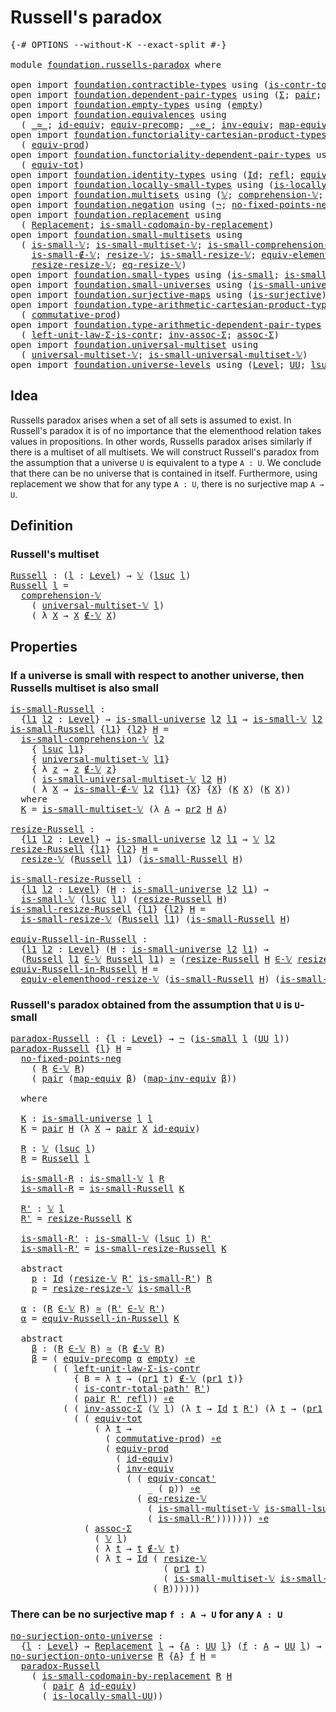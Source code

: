 # Russell's paradox

<pre class="Agda"><a id="30" class="Symbol">{-#</a> <a id="34" class="Keyword">OPTIONS</a> <a id="42" class="Pragma">--without-K</a> <a id="54" class="Pragma">--exact-split</a> <a id="68" class="Symbol">#-}</a>

<a id="73" class="Keyword">module</a> <a id="80" href="foundation.russells-paradox.html" class="Module">foundation.russells-paradox</a> <a id="108" class="Keyword">where</a>

<a id="115" class="Keyword">open</a> <a id="120" class="Keyword">import</a> <a id="127" href="foundation.contractible-types.html" class="Module">foundation.contractible-types</a> <a id="157" class="Keyword">using</a> <a id="163" class="Symbol">(</a><a id="164" href="foundation-core.contractible-types.html#2189" class="Function">is-contr-total-path&#39;</a><a id="184" class="Symbol">)</a>
<a id="186" class="Keyword">open</a> <a id="191" class="Keyword">import</a> <a id="198" href="foundation.dependent-pair-types.html" class="Module">foundation.dependent-pair-types</a> <a id="230" class="Keyword">using</a> <a id="236" class="Symbol">(</a><a id="237" href="foundation-core.dependent-pair-types.html#502" class="Record">Σ</a><a id="238" class="Symbol">;</a> <a id="240" href="foundation-core.dependent-pair-types.html#575" class="InductiveConstructor">pair</a><a id="244" class="Symbol">;</a> <a id="246" href="foundation-core.dependent-pair-types.html#592" class="Field">pr1</a><a id="249" class="Symbol">;</a> <a id="251" href="foundation-core.dependent-pair-types.html#604" class="Field">pr2</a><a id="254" class="Symbol">)</a>
<a id="256" class="Keyword">open</a> <a id="261" class="Keyword">import</a> <a id="268" href="foundation.empty-types.html" class="Module">foundation.empty-types</a> <a id="291" class="Keyword">using</a> <a id="297" class="Symbol">(</a><a id="298" href="foundation-core.empty-types.html#1047" class="Datatype">empty</a><a id="303" class="Symbol">)</a>
<a id="305" class="Keyword">open</a> <a id="310" class="Keyword">import</a> <a id="317" href="foundation.equivalences.html" class="Module">foundation.equivalences</a> <a id="341" class="Keyword">using</a>
  <a id="349" class="Symbol">(</a> <a id="351" href="foundation-core.equivalences.html#1607" class="Function Operator">_≃_</a><a id="354" class="Symbol">;</a> <a id="356" href="foundation-core.equivalences.html#2480" class="Function">id-equiv</a><a id="364" class="Symbol">;</a> <a id="366" href="foundation.equivalences.html#9343" class="Function">equiv-precomp</a><a id="379" class="Symbol">;</a> <a id="381" href="foundation-core.equivalences.html#7843" class="Function Operator">_∘e_</a><a id="385" class="Symbol">;</a> <a id="387" href="foundation-core.equivalences.html#5707" class="Function">inv-equiv</a><a id="396" class="Symbol">;</a> <a id="398" href="foundation-core.equivalences.html#1807" class="Function">map-equiv</a><a id="407" class="Symbol">;</a> <a id="409" href="foundation-core.equivalences.html#5022" class="Function">map-inv-equiv</a><a id="422" class="Symbol">)</a>
<a id="424" class="Keyword">open</a> <a id="429" class="Keyword">import</a> <a id="436" href="foundation.functoriality-cartesian-product-types.html" class="Module">foundation.functoriality-cartesian-product-types</a> <a id="485" class="Keyword">using</a>
  <a id="493" class="Symbol">(</a> <a id="495" href="foundation.functoriality-cartesian-product-types.html#3166" class="Function">equiv-prod</a><a id="505" class="Symbol">)</a>
<a id="507" class="Keyword">open</a> <a id="512" class="Keyword">import</a> <a id="519" href="foundation.functoriality-dependent-pair-types.html" class="Module">foundation.functoriality-dependent-pair-types</a> <a id="565" class="Keyword">using</a>
  <a id="573" class="Symbol">(</a> <a id="575" href="foundation-core.functoriality-dependent-pair-types.html#6804" class="Function">equiv-tot</a><a id="584" class="Symbol">)</a>
<a id="586" class="Keyword">open</a> <a id="591" class="Keyword">import</a> <a id="598" href="foundation.identity-types.html" class="Module">foundation.identity-types</a> <a id="624" class="Keyword">using</a> <a id="630" class="Symbol">(</a><a id="631" href="foundation-core.identity-types.html#641" class="Datatype">Id</a><a id="633" class="Symbol">;</a> <a id="635" href="foundation-core.identity-types.html#694" class="InductiveConstructor">refl</a><a id="639" class="Symbol">;</a> <a id="641" href="foundation.identity-types.html#2649" class="Function">equiv-concat&#39;</a><a id="654" class="Symbol">)</a>
<a id="656" class="Keyword">open</a> <a id="661" class="Keyword">import</a> <a id="668" href="foundation.locally-small-types.html" class="Module">foundation.locally-small-types</a> <a id="699" class="Keyword">using</a> <a id="705" class="Symbol">(</a><a id="706" href="foundation.locally-small-types.html#1621" class="Function">is-locally-small-UU</a><a id="725" class="Symbol">)</a>
<a id="727" class="Keyword">open</a> <a id="732" class="Keyword">import</a> <a id="739" href="foundation.multisets.html" class="Module">foundation.multisets</a> <a id="760" class="Keyword">using</a> <a id="766" class="Symbol">(</a><a id="767" href="foundation.multisets.html#642" class="Function">𝕍</a><a id="768" class="Symbol">;</a> <a id="770" href="foundation.multisets.html#939" class="Function">comprehension-𝕍</a><a id="785" class="Symbol">;</a> <a id="787" href="foundation.multisets.html#818" class="Function Operator">_∉-𝕍_</a><a id="792" class="Symbol">;</a> <a id="794" href="foundation.multisets.html#753" class="Function Operator">_∈-𝕍_</a><a id="799" class="Symbol">)</a>
<a id="801" class="Keyword">open</a> <a id="806" class="Keyword">import</a> <a id="813" href="foundation.negation.html" class="Module">foundation.negation</a> <a id="833" class="Keyword">using</a> <a id="839" class="Symbol">(</a><a id="840" href="foundation-core.negation.html#452" class="Function">¬</a><a id="841" class="Symbol">;</a> <a id="843" href="foundation.negation.html#1195" class="Function">no-fixed-points-neg</a><a id="862" class="Symbol">)</a>
<a id="864" class="Keyword">open</a> <a id="869" class="Keyword">import</a> <a id="876" href="foundation.replacement.html" class="Module">foundation.replacement</a> <a id="899" class="Keyword">using</a>
  <a id="907" class="Symbol">(</a> <a id="909" href="foundation.replacement.html#945" class="Function">Replacement</a><a id="920" class="Symbol">;</a> <a id="922" href="foundation.replacement.html#1265" class="Function">is-small-codomain-by-replacement</a><a id="954" class="Symbol">)</a>
<a id="956" class="Keyword">open</a> <a id="961" class="Keyword">import</a> <a id="968" href="foundation.small-multisets.html" class="Module">foundation.small-multisets</a> <a id="995" class="Keyword">using</a>
  <a id="1003" class="Symbol">(</a> <a id="1005" href="foundation.small-multisets.html#1849" class="Function">is-small-𝕍</a><a id="1015" class="Symbol">;</a> <a id="1017" href="foundation.small-multisets.html#7865" class="Function">is-small-multiset-𝕍</a><a id="1036" class="Symbol">;</a> <a id="1038" href="foundation.small-multisets.html#2456" class="Function">is-small-comprehension-𝕍</a><a id="1062" class="Symbol">;</a>
    <a id="1068" href="foundation.small-multisets.html#3984" class="Function">is-small-∉-𝕍</a><a id="1080" class="Symbol">;</a> <a id="1082" href="foundation.small-multisets.html#2147" class="Function">resize-𝕍</a><a id="1090" class="Symbol">;</a> <a id="1092" href="foundation.small-multisets.html#4302" class="Function">is-small-resize-𝕍</a><a id="1109" class="Symbol">;</a> <a id="1111" href="foundation.small-multisets.html#7172" class="Function">equiv-elementhood-resize-𝕍</a><a id="1137" class="Symbol">;</a>
    <a id="1143" href="foundation.small-multisets.html#4895" class="Function">resize-resize-𝕍</a><a id="1158" class="Symbol">;</a> <a id="1160" href="foundation.small-multisets.html#6602" class="Function">eq-resize-𝕍</a><a id="1171" class="Symbol">)</a>
<a id="1173" class="Keyword">open</a> <a id="1178" class="Keyword">import</a> <a id="1185" href="foundation.small-types.html" class="Module">foundation.small-types</a> <a id="1208" class="Keyword">using</a> <a id="1214" class="Symbol">(</a><a id="1215" href="foundation.small-types.html#1594" class="Function">is-small</a><a id="1223" class="Symbol">;</a> <a id="1225" href="foundation.small-types.html#2462" class="Function">is-small-lsuc</a><a id="1238" class="Symbol">)</a>
<a id="1240" class="Keyword">open</a> <a id="1245" class="Keyword">import</a> <a id="1252" href="foundation.small-universes.html" class="Module">foundation.small-universes</a> <a id="1279" class="Keyword">using</a> <a id="1285" class="Symbol">(</a><a id="1286" href="foundation.small-universes.html#457" class="Function">is-small-universe</a><a id="1303" class="Symbol">)</a>
<a id="1305" class="Keyword">open</a> <a id="1310" class="Keyword">import</a> <a id="1317" href="foundation.surjective-maps.html" class="Module">foundation.surjective-maps</a> <a id="1344" class="Keyword">using</a> <a id="1350" class="Symbol">(</a><a id="1351" href="foundation.surjective-maps.html#1905" class="Function">is-surjective</a><a id="1364" class="Symbol">)</a>
<a id="1366" class="Keyword">open</a> <a id="1371" class="Keyword">import</a> <a id="1378" href="foundation.type-arithmetic-cartesian-product-types.html" class="Module">foundation.type-arithmetic-cartesian-product-types</a> <a id="1429" class="Keyword">using</a>
  <a id="1437" class="Symbol">(</a> <a id="1439" href="foundation-core.type-arithmetic-cartesian-product-types.html#2050" class="Function">commutative-prod</a><a id="1455" class="Symbol">)</a>
<a id="1457" class="Keyword">open</a> <a id="1462" class="Keyword">import</a> <a id="1469" href="foundation.type-arithmetic-dependent-pair-types.html" class="Module">foundation.type-arithmetic-dependent-pair-types</a> <a id="1517" class="Keyword">using</a>
  <a id="1525" class="Symbol">(</a> <a id="1527" href="foundation-core.type-arithmetic-dependent-pair-types.html#3077" class="Function">left-unit-law-Σ-is-contr</a><a id="1551" class="Symbol">;</a> <a id="1553" href="foundation-core.type-arithmetic-dependent-pair-types.html#5795" class="Function">inv-assoc-Σ</a><a id="1564" class="Symbol">;</a> <a id="1566" href="foundation-core.type-arithmetic-dependent-pair-types.html#5662" class="Function">assoc-Σ</a><a id="1573" class="Symbol">)</a>
<a id="1575" class="Keyword">open</a> <a id="1580" class="Keyword">import</a> <a id="1587" href="foundation.universal-multiset.html" class="Module">foundation.universal-multiset</a> <a id="1617" class="Keyword">using</a>
  <a id="1625" class="Symbol">(</a> <a id="1627" href="foundation.universal-multiset.html#1074" class="Function">universal-multiset-𝕍</a><a id="1647" class="Symbol">;</a> <a id="1649" href="foundation.universal-multiset.html#1348" class="Function">is-small-universal-multiset-𝕍</a><a id="1678" class="Symbol">)</a>
<a id="1680" class="Keyword">open</a> <a id="1685" class="Keyword">import</a> <a id="1692" href="foundation.universe-levels.html" class="Module">foundation.universe-levels</a> <a id="1719" class="Keyword">using</a> <a id="1725" class="Symbol">(</a><a id="1726" href="Agda.Primitive.html#597" class="Postulate">Level</a><a id="1731" class="Symbol">;</a> <a id="1733" href="foundation-core.universe-levels.html#222" class="Primitive">UU</a><a id="1735" class="Symbol">;</a> <a id="1737" href="Agda.Primitive.html#780" class="Primitive">lsuc</a><a id="1741" class="Symbol">)</a>
</pre>
## Idea

Russells paradox arises when a set of all sets is assumed to exist. In Russell's paradox it is of no importance that the elementhood relation takes values in propositions. In other words, Russells paradox arises similarly if there is a multiset of all multisets. We will construct Russell's paradox from the assumption that a universe `U` is equivalent to a type `A : U`. We conclude that there can be no universe that is contained in itself. Furthermore, using replacement we show that for any type `A : U`, there is no surjective map `A → U`.

## Definition

### Russell's multiset

<pre class="Agda"><a id="Russell"></a><a id="2350" href="foundation.russells-paradox.html#2350" class="Function">Russell</a> <a id="2358" class="Symbol">:</a> <a id="2360" class="Symbol">(</a><a id="2361" href="foundation.russells-paradox.html#2361" class="Bound">l</a> <a id="2363" class="Symbol">:</a> <a id="2365" href="Agda.Primitive.html#597" class="Postulate">Level</a><a id="2370" class="Symbol">)</a> <a id="2372" class="Symbol">→</a> <a id="2374" href="foundation.multisets.html#642" class="Function">𝕍</a> <a id="2376" class="Symbol">(</a><a id="2377" href="Agda.Primitive.html#780" class="Primitive">lsuc</a> <a id="2382" href="foundation.russells-paradox.html#2361" class="Bound">l</a><a id="2383" class="Symbol">)</a>
<a id="2385" href="foundation.russells-paradox.html#2350" class="Function">Russell</a> <a id="2393" href="foundation.russells-paradox.html#2393" class="Bound">l</a> <a id="2395" class="Symbol">=</a>
  <a id="2399" href="foundation.multisets.html#939" class="Function">comprehension-𝕍</a>
    <a id="2419" class="Symbol">(</a> <a id="2421" href="foundation.universal-multiset.html#1074" class="Function">universal-multiset-𝕍</a> <a id="2442" href="foundation.russells-paradox.html#2393" class="Bound">l</a><a id="2443" class="Symbol">)</a>
    <a id="2449" class="Symbol">(</a> <a id="2451" class="Symbol">λ</a> <a id="2453" href="foundation.russells-paradox.html#2453" class="Bound">X</a> <a id="2455" class="Symbol">→</a> <a id="2457" href="foundation.russells-paradox.html#2453" class="Bound">X</a> <a id="2459" href="foundation.multisets.html#818" class="Function Operator">∉-𝕍</a> <a id="2463" href="foundation.russells-paradox.html#2453" class="Bound">X</a><a id="2464" class="Symbol">)</a>
</pre>
## Properties

### If a universe is small with respect to another universe, then Russells multiset is also small

<pre class="Agda"><a id="is-small-Russell"></a><a id="2593" href="foundation.russells-paradox.html#2593" class="Function">is-small-Russell</a> <a id="2610" class="Symbol">:</a>
  <a id="2614" class="Symbol">{</a><a id="2615" href="foundation.russells-paradox.html#2615" class="Bound">l1</a> <a id="2618" href="foundation.russells-paradox.html#2618" class="Bound">l2</a> <a id="2621" class="Symbol">:</a> <a id="2623" href="Agda.Primitive.html#597" class="Postulate">Level</a><a id="2628" class="Symbol">}</a> <a id="2630" class="Symbol">→</a> <a id="2632" href="foundation.small-universes.html#457" class="Function">is-small-universe</a> <a id="2650" href="foundation.russells-paradox.html#2618" class="Bound">l2</a> <a id="2653" href="foundation.russells-paradox.html#2615" class="Bound">l1</a> <a id="2656" class="Symbol">→</a> <a id="2658" href="foundation.small-multisets.html#1849" class="Function">is-small-𝕍</a> <a id="2669" href="foundation.russells-paradox.html#2618" class="Bound">l2</a> <a id="2672" class="Symbol">(</a><a id="2673" href="foundation.russells-paradox.html#2350" class="Function">Russell</a> <a id="2681" href="foundation.russells-paradox.html#2615" class="Bound">l1</a><a id="2683" class="Symbol">)</a>
<a id="2685" href="foundation.russells-paradox.html#2593" class="Function">is-small-Russell</a> <a id="2702" class="Symbol">{</a><a id="2703" href="foundation.russells-paradox.html#2703" class="Bound">l1</a><a id="2705" class="Symbol">}</a> <a id="2707" class="Symbol">{</a><a id="2708" href="foundation.russells-paradox.html#2708" class="Bound">l2</a><a id="2710" class="Symbol">}</a> <a id="2712" href="foundation.russells-paradox.html#2712" class="Bound">H</a> <a id="2714" class="Symbol">=</a>
  <a id="2718" href="foundation.small-multisets.html#2456" class="Function">is-small-comprehension-𝕍</a> <a id="2743" href="foundation.russells-paradox.html#2708" class="Bound">l2</a>
    <a id="2750" class="Symbol">{</a> <a id="2752" href="Agda.Primitive.html#780" class="Primitive">lsuc</a> <a id="2757" href="foundation.russells-paradox.html#2703" class="Bound">l1</a><a id="2759" class="Symbol">}</a>
    <a id="2765" class="Symbol">{</a> <a id="2767" href="foundation.universal-multiset.html#1074" class="Function">universal-multiset-𝕍</a> <a id="2788" href="foundation.russells-paradox.html#2703" class="Bound">l1</a><a id="2790" class="Symbol">}</a>
    <a id="2796" class="Symbol">{</a> <a id="2798" class="Symbol">λ</a> <a id="2800" href="foundation.russells-paradox.html#2800" class="Bound">z</a> <a id="2802" class="Symbol">→</a> <a id="2804" href="foundation.russells-paradox.html#2800" class="Bound">z</a> <a id="2806" href="foundation.multisets.html#818" class="Function Operator">∉-𝕍</a> <a id="2810" href="foundation.russells-paradox.html#2800" class="Bound">z</a><a id="2811" class="Symbol">}</a>
    <a id="2817" class="Symbol">(</a> <a id="2819" href="foundation.universal-multiset.html#1348" class="Function">is-small-universal-multiset-𝕍</a> <a id="2849" href="foundation.russells-paradox.html#2708" class="Bound">l2</a> <a id="2852" href="foundation.russells-paradox.html#2712" class="Bound">H</a><a id="2853" class="Symbol">)</a>
    <a id="2859" class="Symbol">(</a> <a id="2861" class="Symbol">λ</a> <a id="2863" href="foundation.russells-paradox.html#2863" class="Bound">X</a> <a id="2865" class="Symbol">→</a> <a id="2867" href="foundation.small-multisets.html#3984" class="Function">is-small-∉-𝕍</a> <a id="2880" href="foundation.russells-paradox.html#2708" class="Bound">l2</a> <a id="2883" class="Symbol">{</a><a id="2884" href="foundation.russells-paradox.html#2703" class="Bound">l1</a><a id="2886" class="Symbol">}</a> <a id="2888" class="Symbol">{</a><a id="2889" href="foundation.russells-paradox.html#2863" class="Bound">X</a><a id="2890" class="Symbol">}</a> <a id="2892" class="Symbol">{</a><a id="2893" href="foundation.russells-paradox.html#2863" class="Bound">X</a><a id="2894" class="Symbol">}</a> <a id="2896" class="Symbol">(</a><a id="2897" href="foundation.russells-paradox.html#2919" class="Function">K</a> <a id="2899" href="foundation.russells-paradox.html#2863" class="Bound">X</a><a id="2900" class="Symbol">)</a> <a id="2902" class="Symbol">(</a><a id="2903" href="foundation.russells-paradox.html#2919" class="Function">K</a> <a id="2905" href="foundation.russells-paradox.html#2863" class="Bound">X</a><a id="2906" class="Symbol">))</a>
  <a id="2911" class="Keyword">where</a>
  <a id="2919" href="foundation.russells-paradox.html#2919" class="Function">K</a> <a id="2921" class="Symbol">=</a> <a id="2923" href="foundation.small-multisets.html#7865" class="Function">is-small-multiset-𝕍</a> <a id="2943" class="Symbol">(λ</a> <a id="2946" href="foundation.russells-paradox.html#2946" class="Bound">A</a> <a id="2948" class="Symbol">→</a> <a id="2950" href="foundation-core.dependent-pair-types.html#604" class="Field">pr2</a> <a id="2954" href="foundation.russells-paradox.html#2712" class="Bound">H</a> <a id="2956" href="foundation.russells-paradox.html#2946" class="Bound">A</a><a id="2957" class="Symbol">)</a>

<a id="resize-Russell"></a><a id="2960" href="foundation.russells-paradox.html#2960" class="Function">resize-Russell</a> <a id="2975" class="Symbol">:</a>
  <a id="2979" class="Symbol">{</a><a id="2980" href="foundation.russells-paradox.html#2980" class="Bound">l1</a> <a id="2983" href="foundation.russells-paradox.html#2983" class="Bound">l2</a> <a id="2986" class="Symbol">:</a> <a id="2988" href="Agda.Primitive.html#597" class="Postulate">Level</a><a id="2993" class="Symbol">}</a> <a id="2995" class="Symbol">→</a> <a id="2997" href="foundation.small-universes.html#457" class="Function">is-small-universe</a> <a id="3015" href="foundation.russells-paradox.html#2983" class="Bound">l2</a> <a id="3018" href="foundation.russells-paradox.html#2980" class="Bound">l1</a> <a id="3021" class="Symbol">→</a> <a id="3023" href="foundation.multisets.html#642" class="Function">𝕍</a> <a id="3025" href="foundation.russells-paradox.html#2983" class="Bound">l2</a>
<a id="3028" href="foundation.russells-paradox.html#2960" class="Function">resize-Russell</a> <a id="3043" class="Symbol">{</a><a id="3044" href="foundation.russells-paradox.html#3044" class="Bound">l1</a><a id="3046" class="Symbol">}</a> <a id="3048" class="Symbol">{</a><a id="3049" href="foundation.russells-paradox.html#3049" class="Bound">l2</a><a id="3051" class="Symbol">}</a> <a id="3053" href="foundation.russells-paradox.html#3053" class="Bound">H</a> <a id="3055" class="Symbol">=</a>
  <a id="3059" href="foundation.small-multisets.html#2147" class="Function">resize-𝕍</a> <a id="3068" class="Symbol">(</a><a id="3069" href="foundation.russells-paradox.html#2350" class="Function">Russell</a> <a id="3077" href="foundation.russells-paradox.html#3044" class="Bound">l1</a><a id="3079" class="Symbol">)</a> <a id="3081" class="Symbol">(</a><a id="3082" href="foundation.russells-paradox.html#2593" class="Function">is-small-Russell</a> <a id="3099" href="foundation.russells-paradox.html#3053" class="Bound">H</a><a id="3100" class="Symbol">)</a>

<a id="is-small-resize-Russell"></a><a id="3103" href="foundation.russells-paradox.html#3103" class="Function">is-small-resize-Russell</a> <a id="3127" class="Symbol">:</a>
  <a id="3131" class="Symbol">{</a><a id="3132" href="foundation.russells-paradox.html#3132" class="Bound">l1</a> <a id="3135" href="foundation.russells-paradox.html#3135" class="Bound">l2</a> <a id="3138" class="Symbol">:</a> <a id="3140" href="Agda.Primitive.html#597" class="Postulate">Level</a><a id="3145" class="Symbol">}</a> <a id="3147" class="Symbol">(</a><a id="3148" href="foundation.russells-paradox.html#3148" class="Bound">H</a> <a id="3150" class="Symbol">:</a> <a id="3152" href="foundation.small-universes.html#457" class="Function">is-small-universe</a> <a id="3170" href="foundation.russells-paradox.html#3135" class="Bound">l2</a> <a id="3173" href="foundation.russells-paradox.html#3132" class="Bound">l1</a><a id="3175" class="Symbol">)</a> <a id="3177" class="Symbol">→</a>
  <a id="3181" href="foundation.small-multisets.html#1849" class="Function">is-small-𝕍</a> <a id="3192" class="Symbol">(</a><a id="3193" href="Agda.Primitive.html#780" class="Primitive">lsuc</a> <a id="3198" href="foundation.russells-paradox.html#3132" class="Bound">l1</a><a id="3200" class="Symbol">)</a> <a id="3202" class="Symbol">(</a><a id="3203" href="foundation.russells-paradox.html#2960" class="Function">resize-Russell</a> <a id="3218" href="foundation.russells-paradox.html#3148" class="Bound">H</a><a id="3219" class="Symbol">)</a>
<a id="3221" href="foundation.russells-paradox.html#3103" class="Function">is-small-resize-Russell</a> <a id="3245" class="Symbol">{</a><a id="3246" href="foundation.russells-paradox.html#3246" class="Bound">l1</a><a id="3248" class="Symbol">}</a> <a id="3250" class="Symbol">{</a><a id="3251" href="foundation.russells-paradox.html#3251" class="Bound">l2</a><a id="3253" class="Symbol">}</a> <a id="3255" href="foundation.russells-paradox.html#3255" class="Bound">H</a> <a id="3257" class="Symbol">=</a>
  <a id="3261" href="foundation.small-multisets.html#4302" class="Function">is-small-resize-𝕍</a> <a id="3279" class="Symbol">(</a><a id="3280" href="foundation.russells-paradox.html#2350" class="Function">Russell</a> <a id="3288" href="foundation.russells-paradox.html#3246" class="Bound">l1</a><a id="3290" class="Symbol">)</a> <a id="3292" class="Symbol">(</a><a id="3293" href="foundation.russells-paradox.html#2593" class="Function">is-small-Russell</a> <a id="3310" href="foundation.russells-paradox.html#3255" class="Bound">H</a><a id="3311" class="Symbol">)</a>

<a id="equiv-Russell-in-Russell"></a><a id="3314" href="foundation.russells-paradox.html#3314" class="Function">equiv-Russell-in-Russell</a> <a id="3339" class="Symbol">:</a>
  <a id="3343" class="Symbol">{</a><a id="3344" href="foundation.russells-paradox.html#3344" class="Bound">l1</a> <a id="3347" href="foundation.russells-paradox.html#3347" class="Bound">l2</a> <a id="3350" class="Symbol">:</a> <a id="3352" href="Agda.Primitive.html#597" class="Postulate">Level</a><a id="3357" class="Symbol">}</a> <a id="3359" class="Symbol">(</a><a id="3360" href="foundation.russells-paradox.html#3360" class="Bound">H</a> <a id="3362" class="Symbol">:</a> <a id="3364" href="foundation.small-universes.html#457" class="Function">is-small-universe</a> <a id="3382" href="foundation.russells-paradox.html#3347" class="Bound">l2</a> <a id="3385" href="foundation.russells-paradox.html#3344" class="Bound">l1</a><a id="3387" class="Symbol">)</a> <a id="3389" class="Symbol">→</a>
  <a id="3393" class="Symbol">(</a><a id="3394" href="foundation.russells-paradox.html#2350" class="Function">Russell</a> <a id="3402" href="foundation.russells-paradox.html#3344" class="Bound">l1</a> <a id="3405" href="foundation.multisets.html#753" class="Function Operator">∈-𝕍</a> <a id="3409" href="foundation.russells-paradox.html#2350" class="Function">Russell</a> <a id="3417" href="foundation.russells-paradox.html#3344" class="Bound">l1</a><a id="3419" class="Symbol">)</a> <a id="3421" href="foundation-core.equivalences.html#1607" class="Function Operator">≃</a> <a id="3423" class="Symbol">(</a><a id="3424" href="foundation.russells-paradox.html#2960" class="Function">resize-Russell</a> <a id="3439" href="foundation.russells-paradox.html#3360" class="Bound">H</a> <a id="3441" href="foundation.multisets.html#753" class="Function Operator">∈-𝕍</a> <a id="3445" href="foundation.russells-paradox.html#2960" class="Function">resize-Russell</a> <a id="3460" href="foundation.russells-paradox.html#3360" class="Bound">H</a><a id="3461" class="Symbol">)</a>
<a id="3463" href="foundation.russells-paradox.html#3314" class="Function">equiv-Russell-in-Russell</a> <a id="3488" href="foundation.russells-paradox.html#3488" class="Bound">H</a> <a id="3490" class="Symbol">=</a>
  <a id="3494" href="foundation.small-multisets.html#7172" class="Function">equiv-elementhood-resize-𝕍</a> <a id="3521" class="Symbol">(</a><a id="3522" href="foundation.russells-paradox.html#2593" class="Function">is-small-Russell</a> <a id="3539" href="foundation.russells-paradox.html#3488" class="Bound">H</a><a id="3540" class="Symbol">)</a> <a id="3542" class="Symbol">(</a><a id="3543" href="foundation.russells-paradox.html#2593" class="Function">is-small-Russell</a> <a id="3560" href="foundation.russells-paradox.html#3488" class="Bound">H</a><a id="3561" class="Symbol">)</a>
</pre>
### Russell's paradox obtained from the assumption that `U` is `U`-small

<pre class="Agda"><a id="paradox-Russell"></a><a id="3650" href="foundation.russells-paradox.html#3650" class="Function">paradox-Russell</a> <a id="3666" class="Symbol">:</a> <a id="3668" class="Symbol">{</a><a id="3669" href="foundation.russells-paradox.html#3669" class="Bound">l</a> <a id="3671" class="Symbol">:</a> <a id="3673" href="Agda.Primitive.html#597" class="Postulate">Level</a><a id="3678" class="Symbol">}</a> <a id="3680" class="Symbol">→</a> <a id="3682" href="foundation-core.negation.html#452" class="Function">¬</a> <a id="3684" class="Symbol">(</a><a id="3685" href="foundation.small-types.html#1594" class="Function">is-small</a> <a id="3694" href="foundation.russells-paradox.html#3669" class="Bound">l</a> <a id="3696" class="Symbol">(</a><a id="3697" href="foundation-core.universe-levels.html#222" class="Primitive">UU</a> <a id="3700" href="foundation.russells-paradox.html#3669" class="Bound">l</a><a id="3701" class="Symbol">))</a>
<a id="3704" href="foundation.russells-paradox.html#3650" class="Function">paradox-Russell</a> <a id="3720" class="Symbol">{</a><a id="3721" href="foundation.russells-paradox.html#3721" class="Bound">l</a><a id="3722" class="Symbol">}</a> <a id="3724" href="foundation.russells-paradox.html#3724" class="Bound">H</a> <a id="3726" class="Symbol">=</a>
  <a id="3730" href="foundation.negation.html#1195" class="Function">no-fixed-points-neg</a>
    <a id="3754" class="Symbol">(</a> <a id="3756" href="foundation.russells-paradox.html#3889" class="Function">R</a> <a id="3758" href="foundation.multisets.html#753" class="Function Operator">∈-𝕍</a> <a id="3762" href="foundation.russells-paradox.html#3889" class="Function">R</a><a id="3763" class="Symbol">)</a>
    <a id="3769" class="Symbol">(</a> <a id="3771" href="foundation-core.dependent-pair-types.html#575" class="InductiveConstructor">pair</a> <a id="3776" class="Symbol">(</a><a id="3777" href="foundation-core.equivalences.html#1807" class="Function">map-equiv</a> <a id="3787" href="foundation.russells-paradox.html#4271" class="Function">β</a><a id="3788" class="Symbol">)</a> <a id="3790" class="Symbol">(</a><a id="3791" href="foundation-core.equivalences.html#5022" class="Function">map-inv-equiv</a> <a id="3805" href="foundation.russells-paradox.html#4271" class="Function">β</a><a id="3806" class="Symbol">))</a>

  <a id="3812" class="Keyword">where</a>
  
  <a id="3823" href="foundation.russells-paradox.html#3823" class="Function">K</a> <a id="3825" class="Symbol">:</a> <a id="3827" href="foundation.small-universes.html#457" class="Function">is-small-universe</a> <a id="3845" href="foundation.russells-paradox.html#3721" class="Bound">l</a> <a id="3847" href="foundation.russells-paradox.html#3721" class="Bound">l</a>
  <a id="3851" href="foundation.russells-paradox.html#3823" class="Function">K</a> <a id="3853" class="Symbol">=</a> <a id="3855" href="foundation-core.dependent-pair-types.html#575" class="InductiveConstructor">pair</a> <a id="3860" href="foundation.russells-paradox.html#3724" class="Bound">H</a> <a id="3862" class="Symbol">(λ</a> <a id="3865" href="foundation.russells-paradox.html#3865" class="Bound">X</a> <a id="3867" class="Symbol">→</a> <a id="3869" href="foundation-core.dependent-pair-types.html#575" class="InductiveConstructor">pair</a> <a id="3874" href="foundation.russells-paradox.html#3865" class="Bound">X</a> <a id="3876" href="foundation-core.equivalences.html#2480" class="Function">id-equiv</a><a id="3884" class="Symbol">)</a>

  <a id="3889" href="foundation.russells-paradox.html#3889" class="Function">R</a> <a id="3891" class="Symbol">:</a> <a id="3893" href="foundation.multisets.html#642" class="Function">𝕍</a> <a id="3895" class="Symbol">(</a><a id="3896" href="Agda.Primitive.html#780" class="Primitive">lsuc</a> <a id="3901" href="foundation.russells-paradox.html#3721" class="Bound">l</a><a id="3902" class="Symbol">)</a>
  <a id="3906" href="foundation.russells-paradox.html#3889" class="Function">R</a> <a id="3908" class="Symbol">=</a> <a id="3910" href="foundation.russells-paradox.html#2350" class="Function">Russell</a> <a id="3918" href="foundation.russells-paradox.html#3721" class="Bound">l</a>
  
  <a id="3925" href="foundation.russells-paradox.html#3925" class="Function">is-small-R</a> <a id="3936" class="Symbol">:</a> <a id="3938" href="foundation.small-multisets.html#1849" class="Function">is-small-𝕍</a> <a id="3949" href="foundation.russells-paradox.html#3721" class="Bound">l</a> <a id="3951" href="foundation.russells-paradox.html#3889" class="Function">R</a>
  <a id="3955" href="foundation.russells-paradox.html#3925" class="Function">is-small-R</a> <a id="3966" class="Symbol">=</a> <a id="3968" href="foundation.russells-paradox.html#2593" class="Function">is-small-Russell</a> <a id="3985" href="foundation.russells-paradox.html#3823" class="Function">K</a>

  <a id="3990" href="foundation.russells-paradox.html#3990" class="Function">R&#39;</a> <a id="3993" class="Symbol">:</a> <a id="3995" href="foundation.multisets.html#642" class="Function">𝕍</a> <a id="3997" href="foundation.russells-paradox.html#3721" class="Bound">l</a>
  <a id="4001" href="foundation.russells-paradox.html#3990" class="Function">R&#39;</a> <a id="4004" class="Symbol">=</a> <a id="4006" href="foundation.russells-paradox.html#2960" class="Function">resize-Russell</a> <a id="4021" href="foundation.russells-paradox.html#3823" class="Function">K</a>

  <a id="4026" href="foundation.russells-paradox.html#4026" class="Function">is-small-R&#39;</a> <a id="4038" class="Symbol">:</a> <a id="4040" href="foundation.small-multisets.html#1849" class="Function">is-small-𝕍</a> <a id="4051" class="Symbol">(</a><a id="4052" href="Agda.Primitive.html#780" class="Primitive">lsuc</a> <a id="4057" href="foundation.russells-paradox.html#3721" class="Bound">l</a><a id="4058" class="Symbol">)</a> <a id="4060" href="foundation.russells-paradox.html#3990" class="Function">R&#39;</a>
  <a id="4065" href="foundation.russells-paradox.html#4026" class="Function">is-small-R&#39;</a> <a id="4077" class="Symbol">=</a> <a id="4079" href="foundation.russells-paradox.html#3103" class="Function">is-small-resize-Russell</a> <a id="4103" href="foundation.russells-paradox.html#3823" class="Function">K</a>

  <a id="4108" class="Keyword">abstract</a>
    <a id="4121" href="foundation.russells-paradox.html#4121" class="Function">p</a> <a id="4123" class="Symbol">:</a> <a id="4125" href="foundation-core.identity-types.html#641" class="Datatype">Id</a> <a id="4128" class="Symbol">(</a><a id="4129" href="foundation.small-multisets.html#2147" class="Function">resize-𝕍</a> <a id="4138" href="foundation.russells-paradox.html#3990" class="Function">R&#39;</a> <a id="4141" href="foundation.russells-paradox.html#4026" class="Function">is-small-R&#39;</a><a id="4152" class="Symbol">)</a> <a id="4154" href="foundation.russells-paradox.html#3889" class="Function">R</a>
    <a id="4160" href="foundation.russells-paradox.html#4121" class="Function">p</a> <a id="4162" class="Symbol">=</a> <a id="4164" href="foundation.small-multisets.html#4895" class="Function">resize-resize-𝕍</a> <a id="4180" href="foundation.russells-paradox.html#3925" class="Function">is-small-R</a>

  <a id="4194" href="foundation.russells-paradox.html#4194" class="Function">α</a> <a id="4196" class="Symbol">:</a> <a id="4198" class="Symbol">(</a><a id="4199" href="foundation.russells-paradox.html#3889" class="Function">R</a> <a id="4201" href="foundation.multisets.html#753" class="Function Operator">∈-𝕍</a> <a id="4205" href="foundation.russells-paradox.html#3889" class="Function">R</a><a id="4206" class="Symbol">)</a> <a id="4208" href="foundation-core.equivalences.html#1607" class="Function Operator">≃</a> <a id="4210" class="Symbol">(</a><a id="4211" href="foundation.russells-paradox.html#3990" class="Function">R&#39;</a> <a id="4214" href="foundation.multisets.html#753" class="Function Operator">∈-𝕍</a> <a id="4218" href="foundation.russells-paradox.html#3990" class="Function">R&#39;</a><a id="4220" class="Symbol">)</a>
  <a id="4224" href="foundation.russells-paradox.html#4194" class="Function">α</a> <a id="4226" class="Symbol">=</a> <a id="4228" href="foundation.russells-paradox.html#3314" class="Function">equiv-Russell-in-Russell</a> <a id="4253" href="foundation.russells-paradox.html#3823" class="Function">K</a>

  <a id="4258" class="Keyword">abstract</a>
    <a id="4271" href="foundation.russells-paradox.html#4271" class="Function">β</a> <a id="4273" class="Symbol">:</a> <a id="4275" class="Symbol">(</a><a id="4276" href="foundation.russells-paradox.html#3889" class="Function">R</a> <a id="4278" href="foundation.multisets.html#753" class="Function Operator">∈-𝕍</a> <a id="4282" href="foundation.russells-paradox.html#3889" class="Function">R</a><a id="4283" class="Symbol">)</a> <a id="4285" href="foundation-core.equivalences.html#1607" class="Function Operator">≃</a> <a id="4287" class="Symbol">(</a><a id="4288" href="foundation.russells-paradox.html#3889" class="Function">R</a> <a id="4290" href="foundation.multisets.html#818" class="Function Operator">∉-𝕍</a> <a id="4294" href="foundation.russells-paradox.html#3889" class="Function">R</a><a id="4295" class="Symbol">)</a>
    <a id="4301" href="foundation.russells-paradox.html#4271" class="Function">β</a> <a id="4303" class="Symbol">=</a> <a id="4305" class="Symbol">(</a> <a id="4307" href="foundation.equivalences.html#9343" class="Function">equiv-precomp</a> <a id="4321" href="foundation.russells-paradox.html#4194" class="Function">α</a> <a id="4323" href="foundation-core.empty-types.html#1047" class="Datatype">empty</a><a id="4328" class="Symbol">)</a> <a id="4330" href="foundation-core.equivalences.html#7843" class="Function Operator">∘e</a>
        <a id="4341" class="Symbol">(</a> <a id="4343" class="Symbol">(</a> <a id="4345" href="foundation-core.type-arithmetic-dependent-pair-types.html#3077" class="Function">left-unit-law-Σ-is-contr</a>
            <a id="4382" class="Symbol">{</a> <a id="4384" class="Argument">B</a> <a id="4386" class="Symbol">=</a> <a id="4388" class="Symbol">λ</a> <a id="4390" href="foundation.russells-paradox.html#4390" class="Bound">t</a> <a id="4392" class="Symbol">→</a> <a id="4394" class="Symbol">(</a><a id="4395" href="foundation-core.dependent-pair-types.html#592" class="Field">pr1</a> <a id="4399" href="foundation.russells-paradox.html#4390" class="Bound">t</a><a id="4400" class="Symbol">)</a> <a id="4402" href="foundation.multisets.html#818" class="Function Operator">∉-𝕍</a> <a id="4406" class="Symbol">(</a><a id="4407" href="foundation-core.dependent-pair-types.html#592" class="Field">pr1</a> <a id="4411" href="foundation.russells-paradox.html#4390" class="Bound">t</a><a id="4412" class="Symbol">)}</a>
            <a id="4427" class="Symbol">(</a> <a id="4429" href="foundation-core.contractible-types.html#2189" class="Function">is-contr-total-path&#39;</a> <a id="4450" href="foundation.russells-paradox.html#3990" class="Function">R&#39;</a><a id="4452" class="Symbol">)</a>
            <a id="4466" class="Symbol">(</a> <a id="4468" href="foundation-core.dependent-pair-types.html#575" class="InductiveConstructor">pair</a> <a id="4473" href="foundation.russells-paradox.html#3990" class="Function">R&#39;</a> <a id="4476" href="foundation-core.identity-types.html#694" class="InductiveConstructor">refl</a><a id="4480" class="Symbol">))</a> <a id="4483" href="foundation-core.equivalences.html#7843" class="Function Operator">∘e</a>
          <a id="4496" class="Symbol">(</a> <a id="4498" class="Symbol">(</a> <a id="4500" href="foundation-core.type-arithmetic-dependent-pair-types.html#5795" class="Function">inv-assoc-Σ</a> <a id="4512" class="Symbol">(</a><a id="4513" href="foundation.multisets.html#642" class="Function">𝕍</a> <a id="4515" href="foundation.russells-paradox.html#3721" class="Bound">l</a><a id="4516" class="Symbol">)</a> <a id="4518" class="Symbol">(λ</a> <a id="4521" href="foundation.russells-paradox.html#4521" class="Bound">t</a> <a id="4523" class="Symbol">→</a> <a id="4525" href="foundation-core.identity-types.html#641" class="Datatype">Id</a> <a id="4528" href="foundation.russells-paradox.html#4521" class="Bound">t</a> <a id="4530" href="foundation.russells-paradox.html#3990" class="Function">R&#39;</a><a id="4532" class="Symbol">)</a> <a id="4534" class="Symbol">(λ</a> <a id="4537" href="foundation.russells-paradox.html#4537" class="Bound">t</a> <a id="4539" class="Symbol">→</a> <a id="4541" class="Symbol">(</a><a id="4542" href="foundation-core.dependent-pair-types.html#592" class="Field">pr1</a> <a id="4546" href="foundation.russells-paradox.html#4537" class="Bound">t</a><a id="4547" class="Symbol">)</a> <a id="4549" href="foundation.multisets.html#818" class="Function Operator">∉-𝕍</a> <a id="4553" class="Symbol">(</a><a id="4554" href="foundation-core.dependent-pair-types.html#592" class="Field">pr1</a> <a id="4558" href="foundation.russells-paradox.html#4537" class="Bound">t</a><a id="4559" class="Symbol">)))</a> <a id="4563" href="foundation-core.equivalences.html#7843" class="Function Operator">∘e</a>
            <a id="4578" class="Symbol">(</a> <a id="4580" class="Symbol">(</a> <a id="4582" href="foundation-core.functoriality-dependent-pair-types.html#6804" class="Function">equiv-tot</a>
                <a id="4608" class="Symbol">(</a> <a id="4610" class="Symbol">λ</a> <a id="4612" href="foundation.russells-paradox.html#4612" class="Bound">t</a> <a id="4614" class="Symbol">→</a>
                  <a id="4634" class="Symbol">(</a> <a id="4636" href="foundation-core.type-arithmetic-cartesian-product-types.html#2050" class="Function">commutative-prod</a><a id="4652" class="Symbol">)</a> <a id="4654" href="foundation-core.equivalences.html#7843" class="Function Operator">∘e</a>
                  <a id="4675" class="Symbol">(</a> <a id="4677" href="foundation.functoriality-cartesian-product-types.html#3166" class="Function">equiv-prod</a>
                    <a id="4708" class="Symbol">(</a> <a id="4710" href="foundation-core.equivalences.html#2480" class="Function">id-equiv</a><a id="4718" class="Symbol">)</a>
                    <a id="4740" class="Symbol">(</a> <a id="4742" href="foundation-core.equivalences.html#5707" class="Function">inv-equiv</a>
                      <a id="4774" class="Symbol">(</a> <a id="4776" class="Symbol">(</a> <a id="4778" href="foundation.identity-types.html#2649" class="Function">equiv-concat&#39;</a>
                          <a id="4818" class="Symbol">_</a> <a id="4820" class="Symbol">(</a> <a id="4822" href="foundation.russells-paradox.html#4121" class="Function">p</a><a id="4823" class="Symbol">))</a> <a id="4826" href="foundation-core.equivalences.html#7843" class="Function Operator">∘e</a>
                        <a id="4853" class="Symbol">(</a> <a id="4855" href="foundation.small-multisets.html#6602" class="Function">eq-resize-𝕍</a>
                          <a id="4893" class="Symbol">(</a> <a id="4895" href="foundation.small-multisets.html#7865" class="Function">is-small-multiset-𝕍</a> <a id="4915" href="foundation.small-types.html#2462" class="Function">is-small-lsuc</a> <a id="4929" href="foundation.russells-paradox.html#4612" class="Bound">t</a><a id="4930" class="Symbol">)</a>
                          <a id="4958" class="Symbol">(</a> <a id="4960" href="foundation.russells-paradox.html#4026" class="Function">is-small-R&#39;</a><a id="4971" class="Symbol">)))))))</a> <a id="4979" href="foundation-core.equivalences.html#7843" class="Function Operator">∘e</a>
              <a id="4996" class="Symbol">(</a> <a id="4998" href="foundation-core.type-arithmetic-dependent-pair-types.html#5662" class="Function">assoc-Σ</a>
                <a id="5022" class="Symbol">(</a> <a id="5024" href="foundation.multisets.html#642" class="Function">𝕍</a> <a id="5026" href="foundation.russells-paradox.html#3721" class="Bound">l</a><a id="5027" class="Symbol">)</a>
                <a id="5045" class="Symbol">(</a> <a id="5047" class="Symbol">λ</a> <a id="5049" href="foundation.russells-paradox.html#5049" class="Bound">t</a> <a id="5051" class="Symbol">→</a> <a id="5053" href="foundation.russells-paradox.html#5049" class="Bound">t</a> <a id="5055" href="foundation.multisets.html#818" class="Function Operator">∉-𝕍</a> <a id="5059" href="foundation.russells-paradox.html#5049" class="Bound">t</a><a id="5060" class="Symbol">)</a>
                <a id="5078" class="Symbol">(</a> <a id="5080" class="Symbol">λ</a> <a id="5082" href="foundation.russells-paradox.html#5082" class="Bound">t</a> <a id="5084" class="Symbol">→</a> <a id="5086" href="foundation-core.identity-types.html#641" class="Datatype">Id</a> <a id="5089" class="Symbol">(</a> <a id="5091" href="foundation.small-multisets.html#2147" class="Function">resize-𝕍</a>
                             <a id="5129" class="Symbol">(</a> <a id="5131" href="foundation-core.dependent-pair-types.html#592" class="Field">pr1</a> <a id="5135" href="foundation.russells-paradox.html#5082" class="Bound">t</a><a id="5136" class="Symbol">)</a>
                             <a id="5167" class="Symbol">(</a> <a id="5169" href="foundation.small-multisets.html#7865" class="Function">is-small-multiset-𝕍</a> <a id="5189" href="foundation.small-types.html#2462" class="Function">is-small-lsuc</a> <a id="5203" class="Symbol">(</a><a id="5204" href="foundation-core.dependent-pair-types.html#592" class="Field">pr1</a> <a id="5208" href="foundation.russells-paradox.html#5082" class="Bound">t</a><a id="5209" class="Symbol">)))</a>
                           <a id="5240" class="Symbol">(</a> <a id="5242" href="foundation.russells-paradox.html#3889" class="Function">R</a><a id="5243" class="Symbol">))))))</a>
</pre>
### There can be no surjective map `f : A → U` for any `A : U`

<pre class="Agda"><a id="no-surjection-onto-universe"></a><a id="5327" href="foundation.russells-paradox.html#5327" class="Function">no-surjection-onto-universe</a> <a id="5355" class="Symbol">:</a>
  <a id="5359" class="Symbol">{</a><a id="5360" href="foundation.russells-paradox.html#5360" class="Bound">l</a> <a id="5362" class="Symbol">:</a> <a id="5364" href="Agda.Primitive.html#597" class="Postulate">Level</a><a id="5369" class="Symbol">}</a> <a id="5371" class="Symbol">→</a> <a id="5373" href="foundation.replacement.html#945" class="Function">Replacement</a> <a id="5385" href="foundation.russells-paradox.html#5360" class="Bound">l</a> <a id="5387" class="Symbol">→</a> <a id="5389" class="Symbol">{</a><a id="5390" href="foundation.russells-paradox.html#5390" class="Bound">A</a> <a id="5392" class="Symbol">:</a> <a id="5394" href="foundation-core.universe-levels.html#222" class="Primitive">UU</a> <a id="5397" href="foundation.russells-paradox.html#5360" class="Bound">l</a><a id="5398" class="Symbol">}</a> <a id="5400" class="Symbol">(</a><a id="5401" href="foundation.russells-paradox.html#5401" class="Bound">f</a> <a id="5403" class="Symbol">:</a> <a id="5405" href="foundation.russells-paradox.html#5390" class="Bound">A</a> <a id="5407" class="Symbol">→</a> <a id="5409" href="foundation-core.universe-levels.html#222" class="Primitive">UU</a> <a id="5412" href="foundation.russells-paradox.html#5360" class="Bound">l</a><a id="5413" class="Symbol">)</a> <a id="5415" class="Symbol">→</a> <a id="5417" href="foundation-core.negation.html#452" class="Function">¬</a> <a id="5419" class="Symbol">(</a><a id="5420" href="foundation.surjective-maps.html#1905" class="Function">is-surjective</a> <a id="5434" href="foundation.russells-paradox.html#5401" class="Bound">f</a><a id="5435" class="Symbol">)</a>
<a id="5437" href="foundation.russells-paradox.html#5327" class="Function">no-surjection-onto-universe</a> <a id="5465" href="foundation.russells-paradox.html#5465" class="Bound">R</a> <a id="5467" class="Symbol">{</a><a id="5468" href="foundation.russells-paradox.html#5468" class="Bound">A</a><a id="5469" class="Symbol">}</a> <a id="5471" href="foundation.russells-paradox.html#5471" class="Bound">f</a> <a id="5473" href="foundation.russells-paradox.html#5473" class="Bound">H</a> <a id="5475" class="Symbol">=</a>
  <a id="5479" href="foundation.russells-paradox.html#3650" class="Function">paradox-Russell</a>
    <a id="5499" class="Symbol">(</a> <a id="5501" href="foundation.replacement.html#1265" class="Function">is-small-codomain-by-replacement</a> <a id="5534" href="foundation.russells-paradox.html#5465" class="Bound">R</a> <a id="5536" href="foundation.russells-paradox.html#5473" class="Bound">H</a>
      <a id="5544" class="Symbol">(</a> <a id="5546" href="foundation-core.dependent-pair-types.html#575" class="InductiveConstructor">pair</a> <a id="5551" href="foundation.russells-paradox.html#5468" class="Bound">A</a> <a id="5553" href="foundation-core.equivalences.html#2480" class="Function">id-equiv</a><a id="5561" class="Symbol">)</a>
      <a id="5569" class="Symbol">(</a> <a id="5571" href="foundation.locally-small-types.html#1621" class="Function">is-locally-small-UU</a><a id="5590" class="Symbol">))</a>
</pre>